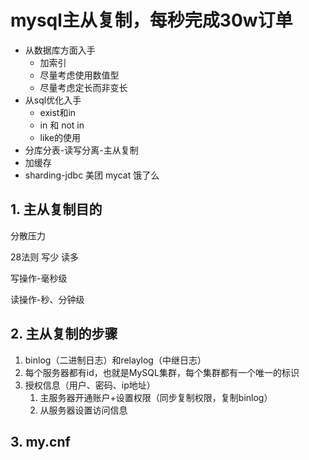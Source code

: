 # mysql主从复制，每秒完成30w订单

- 从数据库方面入手
  - 加索引
  - 尽量考虑使用数值型
  - 尽量考虑定长而非变长
- 从sql优化入手
  - exist和in
  - in 和 not in
  - like的使用
- 分库分表-读写分离-主从复制
- 加缓存
- sharding-jdbc 美团   mycat 饿了么

## 1. 主从复制目的

分散压力

28法则 写少 读多

写操作-毫秒级

读操作-秒、分钟级 

## 2. 主从复制的步骤

1. binlog（二进制日志）和relaylog（中继日志）
2. 每个服务器都有id，也就是MySQL集群，每个集群都有一个唯一的标识
3. 授权信息（用户、密码、ip地址）
   1. 主服务器开通账户+设置权限（同步复制权限，复制binlog）
   2. 从服务器设置访问信息

## 3. my.cnf

